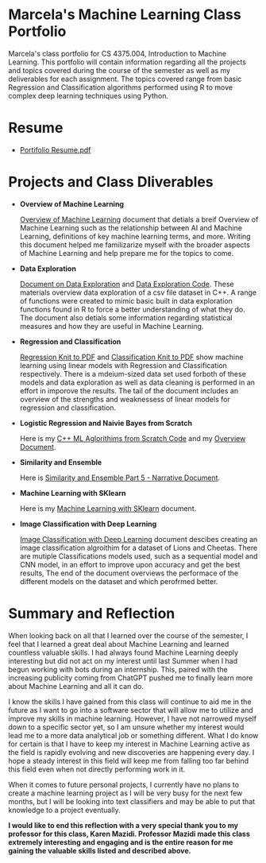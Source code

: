 # Marcela's Machine Learning Class Portfolio
Marcela's class portfolio for CS 4375.004, Introduction to Machine Learning. This portfolio will contain information regarding all the projects and topics covered during the course of the semester as well as my deliverables for each assignment. The topics covered range from basic Regression and Classification algorithms performed using R to move complex deep learning techniques using Python.

# Resume

* [Portifolio Resume.pdf](Portifolio_Resume.pdf)


# Projects and Class Dliverables

* **Overview of Machine Learning**

     [Overview of Machine Learning](OverviewOfMachineLearning.pdf) document that detials a breif Overview of Machine Learning such as the relationship between AI and Machine Learning, definitions of key machine learning terms, and more. Writing this document helped me familizarize myself with the broader aspects of Machine Learning and help prepare me for the topics to come.  


* **Data Exploration**
    
    [Document on Data Exploration](Data_Exploration.pdf) and [Data Exploration Code](DataExploration.cpp). These materials overview data exploration of a csv file dataset in C++. A range of functions were created to mimic basic built in data exploration functions found in R to force a better understanding of what they do. The document also detials some information regarding statistical measures and how they are useful in Machine Learning.


* **Regression and Classification**
   
   [Regression Knit to PDF](Regression.pdf) and [Classification Knit to PDF](Classification.pdf) show machine learning using linear models with Regression and Classification respectively. There is a mdeium-sized data set used forboth of these models and data exploration as well as data cleaning is performed in an effort in imporove the results. The tail of the document includes an overview of the strengths and weaknessess of linear models for regression and classification. 


* **Logistic Regression and Naivie Bayes from Scratch**
    
    Here is my [C++ ML Aglorithims from Scratch Code](C++_Alg_From_Scratch.cpp) and my [Overview Document](C++MLAlgorithmsFromScratch.pdf).


* **Similarity and Ensemble**
    
    Here is [Similarity and Ensemble Part 5 - Narrative Document](Similarity_and_Ensemble-Part_5.pdf).


* **Machine Learning with SKlearn**
    
    Here is my [Machine Learning with SKlearn](Machine_Leanrning_with_SKlearn.pdf) document.


* **Image Classification with Deep Learning**
   
   [Image Classification with Deep Learning](Image_Classification_with_DL.pdf) document descibes creating an image classification algroithim for a dataset of Lions and Cheetas. There are mutiple Classifications models used, such as a sequential model and CNN model, in an effort to improve upon accuracy and get the best results, The end of the document overviews the performace of the different models on the dataset and which perofrmed better.

# Summary and Reflection

When looking back on all that I learned over the course of the semester, I feel that I learned a great deal about Machine Learning and learned countless valuable skills. I had always found Machine Learning deeply interesting but did not act on my interest until last Summer when I had begun working with bots during an internship. This, paired with the increasing publicity coming from ChatGPT pushed me to finally learn more about Machine Learning and all it can do. 

I know the skills I have gained from this class will continue to aid me in the future as I want to go into a software sector that will allow me to utilize and improve my skills in machine learning. However, I have not narrowed myself down to a specific sector yet, so I am unsure whether my interest would lead me to a more data analytical job or something different. What I do know for certain is that I have to keep my interest in Machine Learning active as the field is rapidly evolving and new discoveries are happening every day. I hope a steady interest in this field will keep me from falling too far behind this field even when not directly performing work in it. 

When it comes to future personal projects, I currently have no plans to create a machine learning project as I will be very busy for the next few months, but I will be looking into text classifiers and may be able to put that knowledge to a project eventually.


**I would like to end this reflection with a very special thank you to my professor for this class, Karen Mazidi. Professor Mazidi made this class extremely interesting and engaging and is the entire reason for me gaining the valuable skills listed and described above.**

